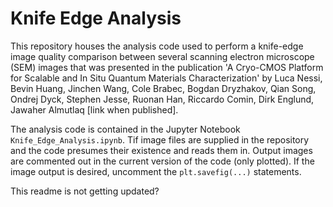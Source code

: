 # Knife Edge Analysis
This repository houses the analysis code used to perform a knife-edge image quality comparison between several scanning electron microscope (SEM) images that was presented in the publication 'A Cryo-CMOS Platform for Scalable and In Situ Quantum Materials Characterization' by Luca Nessi, Bevin Huang, Jinchen Wang,  Cole Brabec, Bogdan Dryzhakov, Qian Song, Ondrej Dyck, Stephen Jesse, Ruonan Han, Riccardo Comin, Dirk Englund, Jawaher Almutlaq [link when published].

The analysis code is contained in the Jupyter Notebook `Knife_Edge_Analysis.ipynb`. Tif image files are supplied in the repository and the code presumes their existence and reads them in. Output images are commented out in the current version of the code (only plotted). If the image output is desired, uncomment the `plt.savefig(...)` statements.

This readme is not getting updated?